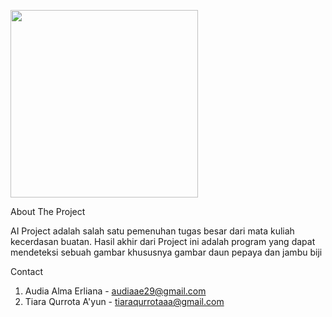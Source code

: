 <p align="left"><a href="https://github.com/tiaraqurrotaa/AI-Project" target="_blank"><img src="https://user-images.githubusercontent.com/79824020/141647553-1fe5e34d-7177-4b8b-a47a-61b51fb3425a.png" width="300"></a></p>
<!-- ABOUT THE PROJECT -->
About The Project

AI Project adalah salah satu pemenuhan tugas besar dari mata kuliah kecerdasan buatan. Hasil akhir dari Project ini adalah program yang dapat mendeteksi sebuah gambar khususnya gambar daun pepaya dan jambu biji


<!-- CONTACT -->
Contact
1. Audia Alma Erliana - audiaae29@gmail.com
2. Tiara Qurrota A'yun - tiaraqurrotaaa@gmail.com
